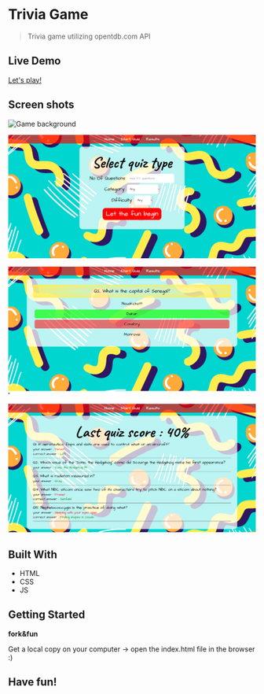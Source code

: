 # Trivia Game

> Trivia game utilizing opentdb.com API

## Live Demo

[Let's play!](https://monday-u-quiz-game.netlify.app/)

## Screen shots

![Game background](file:///C:/Users/orgam/Desktop/monday.jpg)

![Game screenshot 2](screenShots/s2.png)

![Game screenshot 2](screenShots/s3.png)

![Game screenshot 2](screenShots/s4.png)

## Built With

-   HTML
-   CSS
-   JS

## Getting Started

**fork&fun**

Get a local copy on your computer -> open the index.html file in the browser :)

## Have fun!


